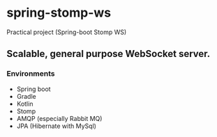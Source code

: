 # spring-stomp-ws
Practical project (Spring-boot Stomp WS)

## Scalable, general purpose WebSocket server.

### Environments
* Spring boot
* Gradle
* Kotlin
* Stomp
* AMQP (especially Rabbit MQ)
* JPA (Hibernate with MySql)
